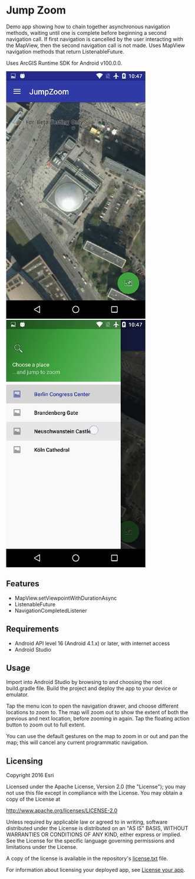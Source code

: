 # Jump Zoom

Demo app showing how to chain together asynchronous navigation methods, waiting until one is complete before beginning a second navigation call. If first navigation is cancelled by the user interacting with the MapView, then the second navigation call is not made. Uses MapView navigation methods that return ListenableFuture.

Uses ArcGIS Runtime SDK for Android v100.0.0.

![JumpZoom1](JumpZoom_demo_screenshot1.png)
![JumpZoom2](JumpZoom_demo_screenshot2.png)

## Features
* MapView.setViewpointWithDurationAsync
* ListenableFuture
* NavigationCompletedListener

## Requirements
* Android API level 16 (Android 4.1.x) or later, with internet access
* Android Studio

## Usage
Import into Android Studio by browsing to and choosing the root build.gradle file. Build the project and deploy the app to your device or emulator.

Tap the menu icon to open the navigation drawer, and choose different locations to zoom to. The map will zoom out to show the extent of both the previous and next location, before zooming in again. Tap the floating action button to zoom out to full extent.

You can use the default gestures on the map to zoom in or out and pan the map; this will cancel any current programmatic navigation.

## Licensing
Copyright 2016 Esri

Licensed under the Apache License, Version 2.0 (the "License"); you may not use this file except in compliance with the License. You may obtain a copy of the License at

http://www.apache.org/licenses/LICENSE-2.0

Unless required by applicable law or agreed to in writing, software distributed under the License is distributed on an "AS IS" BASIS, WITHOUT WARRANTIES OR CONDITIONS OF ANY KIND, either express or implied. See the License for the specific language governing permissions and limitations under the License.

A copy of the license is available in the repository's [license.txt](https://github.com/Esri/arcgis-runtime-demos-android/blob/master/license.txt) file.

For information about licensing your deployed app, see [License your app](https://developers.arcgis.com/android/guide/license-your-app.htm).
